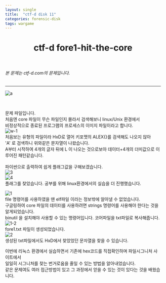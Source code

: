```yaml
---
layout: single
title:  "ctf-d disk 11"
categories: forensic-disk
tags: wargame
---
```



# <center>ctf-d fore1-hit-the-core</center><br>
###### 본 문제는 ctf-d.com의 문제입니다.<br>
---
![a](https://user-images.githubusercontent.com/91110884/187021111-c3d7ccdd-66a5-4337-a40b-51ca7d463047.PNG)

<br>

문제 파일입니다.<br>
처음엔 core 파일이 무슨 파일인지 몰라서 검색해보니 linux/Unix 환경에서<br>
비정상적으로 종료된 프로그램의 프로세스의 이미지 파일이라고 합니다.<br>
![w-1](https://user-images.githubusercontent.com/91110884/187021248-66804341-660e-4353-b304-051917db5222.PNG)
<br>
처음보는 유형의 파일이라 HxD로 열어 키포맷의 ALEX{}를 검색해도 나오지 않아<br>
'A' 로 검색하니 위와같은 문자열이 나왔습니다.<br>
A부터 시작하여 4개의 글자 뒤에 L 이 나오는 것으로보아 데이터+4개의 더미값으로 이루어진 패턴같습니다.<br>
<br>
파이썬으로 출력하여 쉽게 플래그값을 구해보겠습니다.
<br>
![3](https://user-images.githubusercontent.com/91110884/187021131-627623bd-8f59-4c84-9943-4c2e8778bb60.PNG)
<br>
![4](https://user-images.githubusercontent.com/91110884/187021134-697796ef-fae3-4515-a619-6c5072fb4240.PNG)
<br>
플래그를 찾았습니다. 공부를 위해 linux환경에서의 실습을 더 진행했습니다.<br>

![1](https://user-images.githubusercontent.com/91110884/187021725-8abde44f-3783-42a2-ade5-0477e00b9005.PNG)
<br>
file 명령어를 사용하였을 땐 elf파일 이라는 정보밖에 알아낼 수 없었습니다.<br>
구글링하여 core 파일의 데이터를 사용하려면 strings 명령어를 사용해야 한다는 것을 알게되었습니다.<br>
binutil 을 설치해야 사용할 수 있는 명령어입니다. 코어파일을 txt파일로 복사해줍니다.<br>
![1-2](https://user-images.githubusercontent.com/91110884/187021126-1dd4383d-ec98-4e3d-8789-f941841c90c8.PNG)
<br>
fore1.txt 파일이 생성되었습니다.<br>
![2](https://user-images.githubusercontent.com/91110884/187021128-440573f5-ba49-4be4-a54f-eedf6dc7de99.PNG)
<br>
생성된 txt파일에서도 HxD에서 찾았었던 문자열을 찾을 수 있습니다.
<br>

이번에 리눅스 환경에서 실습하면서 기존에 hex코드를 직접확인하며 파일시그니처 사이트에서 <br>
일일히 시그니처를 찾는 번거로움을 줄일 수 있는 방법을 알아내었습니다.<br>
같은 문제여도 여러 접근방법이 있고 그 과정에서 얻을 수 있는 것이 있다는 것을 배웠습니다.<br>

